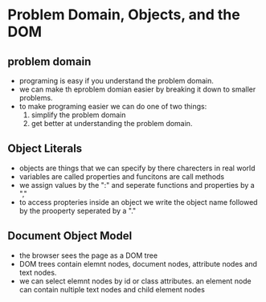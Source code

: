 # Problem Domain, Objects, and the DOM
 ## problem domain
 * programing is easy if you understand the problem domain. 
 * we can make th eproblem domian easier  by breaking it down to smaller problems.
 * to make programing easier we can do one of two things:
    1. simplify the problem domain
    2. get better at understanding the problem domain.
## Object Literals

* objects are things that we can specify by there charecters in real world
* variables are called properties and funcitons are call methods
* we assign values by the ":" and seperate functions and properties by a ","
* to access propteries inside an object we write the object name followed by the prooperty seperated by a "."
## Document Object Model
* the browser sees the page as a DOM tree
* DOM trees contain elemnt nodes, document nodes, attribute nodes and text nodes.
* we can select elemnt nodes by id or class attributes.
an element node can contain nultiple text nodes and child element nodes
